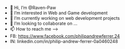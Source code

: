 - 👋 Hi, I’m @Raven-Paw
- 👀 I’m interested in Web and Game development
- 🌱 I’m currently working on web development projects
- 💞️ I’m looking to collaborate on ...
- 📫 How to reach me -->
- FB: https://www.facebook.com/philipandrewferrer.24
- IN: linkedin.com/in/philip-andrew-ferrer-0a0460248

<!---
Raven-Paw/Raven-Paw is a ✨ special ✨ repository because its `README.md` (this file) appears on your GitHub profile.
You can click the Preview link to take a look at your changes.
--->
